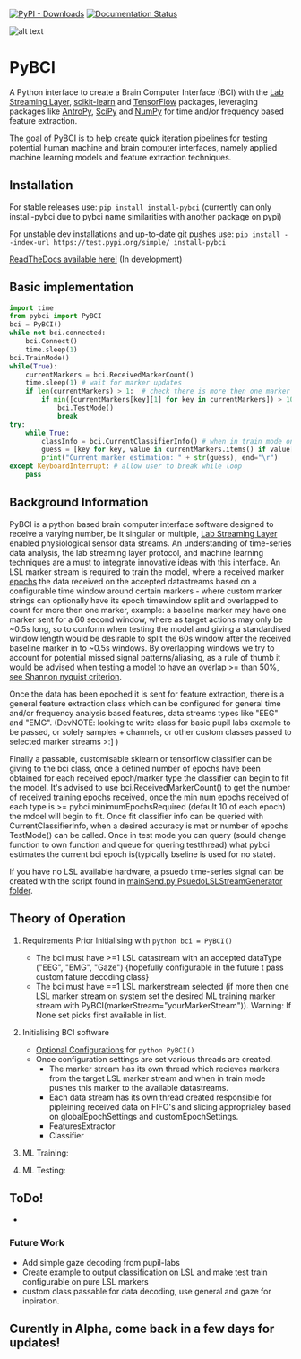 [![PyPI - Downloads](https://img.shields.io/pypi/dm/install-pybci)](https://pypi.org/project/install-pybci)  [![Documentation Status](https://readthedocs.org/projects/pybci/badge/?version=latest)](https://pybci.readthedocs.io/en/latest/?badge=latest)

![alt text]([https://github.com/[username]/[reponame]/blob/[branch]/image.jpg?raw=true](https://github.com/LMBooth/pybci/blob/main/docs/Images/pyBCI.png))
# PyBCI
A Python interface to create a Brain Computer Interface (BCI) with the [Lab Streaming Layer](https://github.com/sccn/labstreaminglayer), [scikit-learn](https://scikit-learn.org/stable/#) and [TensorFlow](https://www.tensorflow.org/install) packages, leveraging packages like [AntroPy](https://github.com/raphaelvallat/antropy), [SciPy](https://scipy.org/) and [NumPy](https://numpy.org/) for time and/or frequency based feature extraction.

The goal of PyBCI is to help create quick iteration pipelines for testing potential human machine and brain computer interfaces, namely applied machine learning models and feature extraction techniques.

## Installation
For stable releases use: ```pip install install-pybci```
(currently can only install-pybci due to pybci name similarities with another package on pypi)

For unstable dev installations and up-to-date git pushes use: ```pip install --index-url https://test.pypi.org/simple/ install-pybci```


[ReadTheDocs available here!](https://pybci.readthedocs.io/en/latest/) (In development)

## Basic implementation
```python
import time
from pybci import PyBCI
bci = PyBCI()
while not bci.connected:
    bci.Connect()
    time.sleep(1)
bci.TrainMode()
while(True):
    currentMarkers = bci.ReceivedMarkerCount()
    time.sleep(1) # wait for marker updates
    if len(currentMarkers) > 1:  # check there is more then one marker type received
        if min([currentMarkers[key][1] for key in currentMarkers]) > 10:
            bci.TestMode()
            break 
try:
    while True:
        classInfo = bci.CurrentClassifierInfo() # when in train mode only y_pred returned
        guess = [key for key, value in currentMarkers.items() if value[0] == classInfo["y_pred"]]
        print("Current marker estimation: " + str(guess), end="\r")
except KeyboardInterrupt: # allow user to break while loop
    pass
```

## Background Information
PyBCI is a python based brain computer interface software designed to receive a varying number, be it singular or multiple, [Lab Streaming Layer](https://github.com/sccn/labstreaminglayer) enabled physiological sensor data streams. An understanding of time-series data analysis, the lab streaming layer protocol, and machine learning techniques are a must to integrate innovative ideas with this interface.
An LSL marker stream is required to train the model, where a received marker [epochs](https://www.google.com/search?q=epochs+definition&rlz=1C1CHBF_en-GBGB921GB921&sxsrf=APwXEddAlMkYQ6MqziIvXbvsCxl3SjySNA%3A1684343462996&ei=pgplZJK2PJiigAaErrWwCw&oq=epochs+def&gs_lcp=Cgxnd3Mtd2l6LXNlcnAQAxgAMg0IABCKBRCRAhBGEPkBMgUIABCABDIFCAAQgAQyBQgAEIAEMggIABAWEB4QDzIICAAQFhAeEA8yBggAEBYQHjIGCAAQFhAeMgYIABAWEB4yCQgAEBYQHhDxBDoHCCMQsAMQJzoKCAAQRxDWBBCwAzoHCCMQigUQJzoHCAAQigUQQzoNCAAQigUQsQMQgwEQQzoICAAQigUQkQJKBAhBGABQmAZYwQhgzw5oAXABeACAAYYBiAHBA5IBAzEuM5gBAKABAcgBCsABAQ&sclient=gws-wiz-serp) the data received on the accepted datastreams based on a configurable time window around certain markers - where custom marker strings can optionally have its epoch timewindow split and overlapped to count for more then one marker, example: a baseline marker may have one marker sent for a 60 second window, where as target actions may only be ~0.5s long, so to conform when testing the model and giving a standardised window length would be desirable to split the 60s window after the received baseline marker in to ~0.5s windows. By overlapping windows we try to account for potential missed signal patterns/aliasing, as a rule of thumb it would be advised when testing a model to have an overlap >= than 50%, [see Shannon nyquist criterion](https://en.wikipedia.org/wiki/Nyquist%E2%80%93Shannon_sampling_theorem).

Once the data has been epoched it is sent for feature extraction, there is a general feature extraction class which can be configured for general time and/or frequency analysis based features, data streams types like "EEG" and "EMG". (DevNOTE: looking to write class for basic pupil labs example to be passed, or solely samples + channels, or other custom classes passed to selected marker streams >:] )

Finally a passable, customisable sklearn or tensorflow classifier can be giving to the bci class, once a defined number of epochs have been obtained for each received epoch/marker type the classifier can begin to fit the model. It's advised to use bci.ReceivedMarkerCount() to get the number of received training epochs received, once the min num epochs received of each type is >= pybci.minimumEpochsRequired (default 10 of each epoch) the mdoel will begin to fit. Once fit classifier info can be queried with CurrentClassifierInfo, when a desired accuracy is met or number of epochs TestMode() can be called. Once in test mode you can query (sould change function to own function and queue for quering testthread) what pybci estimates the current bci epoch is(typically bseline is used for no state).

If you have no LSL available hardware, a psuedo time-series signal can be created with the script found in [mainSend.py PsuedoLSLStreamGenerator folder](https://github.com/LMBooth/pybci/tree/main/pybci/Examples/PsuedoLSLStreamGenerator/mainSend.py). 


## Theory of Operation
1. Requirements Prior Initialising with ```python bci = PyBCI() ```
    - The bci must have >=1 LSL datastream with an accepted dataType ("EEG", "EMG", "Gaze") {hopefully configurable in the future t pass custom fature decoding class}
    - The bci must have ==1 LSL markerstream selected (if more then one LSL marker stream on system set the desired ML training marker stream with PyBCI(markerStream="yourMarkerStream")). Warning: If None set picks first available in list.
2. Initialising BCI software
    - [Optional Configurations](https://pybci.readthedocs.io/en/latest/api/PyBCI.html) for ```python PyBCI() ```
    - Once configuration settings are set various threads are created.
        - The marker stream has its own thread which recieves markers from the target LSL marker stream and when in train mode pushes this marker to the available datastreams. 
        - Each data stream has its own thread created responsible for pipleining received data on FIFO's and slicing approprialey based on globalEpochSettings and customEpochSettings.
        - FeaturesExtractor
        - Classifier
    
3. ML Training:
  
4. ML Testing:

## ToDo!
- 
### Future Work
- Add simple gaze decoding from pupil-labs
- Create example to output classification on LSL and make test train configurable on pure LSL markers 
- custom class passable for data decoding, use general and gaze for inpiration. 

## Curently in Alpha, come back in a few days for updates!
